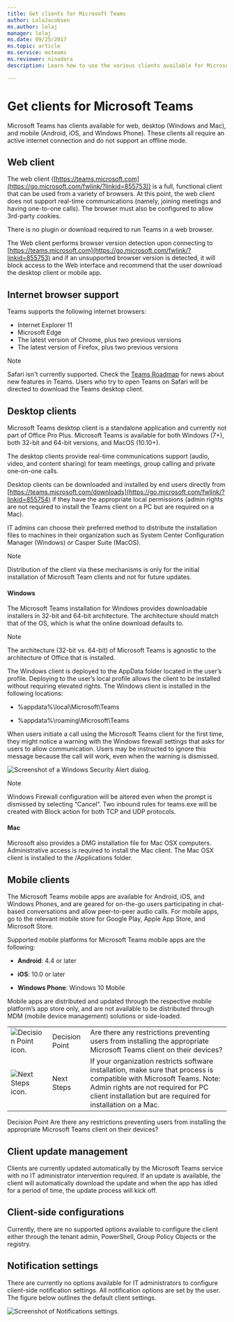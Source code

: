 ```yaml
---
title: Get clients for Microsoft Teams
author: LolaJacobsen
ms.author: lolaj
manager: lolaj
ms.date: 09/25/2017
ms.topic: article
ms.service: msteams
ms.reviewer: ninadara
description: Learn how to use the various clients available for Microsoft Teams which include web, desktop (Windows and Mac), and mobile (Android, iOS, and Windows Phone).

---
```


Get clients for Microsoft Teams 
===========================

Microsoft Teams has clients available for web, desktop (Windows and Mac), and mobile (Android, iOS, and Windows Phone). These clients all require an active internet connection and do not support an offline mode.

Web client 
----------------

The web client ([https://teams.microsoft.com](https://go.microsoft.com/fwlink/?linkid=855753)) is a full, functional client that can be used from a variety of browsers. At this point, the web client does not support real-time communications (namely, joining meetings and having one-to-one calls). The browser must also be configured to allow 3rd-party cookies. 

There is no plugin or download required to run Teams in a web browser.

The Web client performs browser version detection upon connecting to [https://teams.microsoft.com](https://go.microsoft.com/fwlink/?linkid=855753) and if an unsupported browser version is detected, it will block access to the Web interface and recommend that the user download the desktop client or mobile app.

Internet browser support
------------------------------
Teams supports the following internet browsers: 
- Internet Explorer 11
- Microsoft Edge
- The latest version of Chrome, plus two previous versions
- The latest version of Firefox, plus two previous versions

> [!NOTE]
> Safari isn't currently supported. Check the [Teams Roadmap](http://aka.ms/TeamsRoadmap) for news about new features in Teams. Users who try to open Teams on Safari will be directed to download the Teams desktop client.

Desktop clients
------------------------

Microsoft Teams desktop client is a standalone application and currently not part of Office Pro Plus. Microsoft Teams is available for both Windows (7+), both 32-bit and 64-bit versions, and MacOS (10.10+).

The desktop clients provide real-time communications support (audio, video, and content sharing) for team meetings, group calling and private one-on-one calls.

Desktop clients can be downloaded and installed by end users directly from [https://teams.microsoft.com/downloads](https://go.microsoft.com/fwlink/?linkid=855754) if they have the appropriate local permissions (admin rights are not required to install the Teams client on a PC but are required on a Mac).

IT admins can choose their preferred method to distribute the installation files to machines in their organization such as System Center Configuration Manager (Windows) or Casper Suite (MacOS).



> [!NOTE]
> Distribution of the client via these mechanisms is only for the initial installation of Microsoft Team clients and not for future updates.


#### Windows

The Microsoft Teams installation for Windows provides downloadable installers in 32-bit and 64-bit architecture. The architecture should match that of the OS, which is what the online download defaults to.



> [!NOTE]
> The architecture (32-bit vs. 64-bit) of Microsoft Teams is agnostic to the architecture of Office that is installed.

The Windows client is deployed to the AppData folder located in the user’s profile. Deploying to the user’s local profile allows the client to be installed without requiring elevated rights. The Windows client is installed in the following locations:

-   %appdata%\\local\\Microsoft\\Teams

-   %appdata%\\roaming\\Microsoft\\Teams

When users initiate a call using the Microsoft Teams client for the first time, they might notice a warning with the Windows firewall settings that asks for users to allow communication. Users may be instructed to ignore this message because the call will work, even when the warning is dismissed.

![Screenshot of a Windows Security Alert dialog.](media/Get_clients_for_Microsoft_Teams_image3.png)


> [!NOTE]
> Windows Firewall configuration will be altered even when the prompt is dismissed by selecting “Cancel”. Two inbound rules for teams.exe will be created with Block action for both TCP and UDP protocols.

#### Mac

Microsoft also provides a DMG installation file for Mac OSX computers. Administrative access is required to install the Mac client. The Mac OSX client is installed to the /Applications folder.


Mobile clients
--------------

The Microsoft Teams mobile apps are available for Android, iOS, and Windows Phones, and are geared for on-the-go users participating in chat-based conversations and allow peer-to-peer audio calls. For mobile apps, go to the relevant mobile store for Google Play, Apple App Store, and Microsoft Store.

Supported mobile platforms for Microsoft Teams mobile apps are the following:

-   **Android**: 4.4 or later

-   **iOS**: 10.0 or later

-   **Windows Phone**: Windows 10 Mobile

Mobile apps are distributed and updated through the respective mobile platform’s app store only, and are not available to be distributed through MDM (mobile device management) solutions or side-loaded.


| | | |
|---------|---------|---------|
|![Decision Point icon.](media/Get_clients_for_Microsoft_Teams_image4.png)      |Decision Point         |Are there any restrictions preventing users from installing the appropriate Microsoft Teams client on their devices?         |
|![Next Steps icon.](media/Get_clients_for_Microsoft_Teams_image5.png)     |Next Steps         |If your organization restricts software installation, make sure that process is compatible with Microsoft Teams. Note: Admin rights are not required for PC client installation but are required for installation on a Mac.         |


  <span id="_Hlk477176062" class="anchor"></span>  Decision Point   Are there any restrictions preventing users from installing the appropriate Microsoft Teams client on their devices?

Client update management
------------------------

Clients are currently updated automatically by the Microsoft Teams service with no IT administrator intervention required. If an update is available, the client will automatically download the update and when the app has idled for a period of time, the update process will kick off.

Client-side configurations
---------------------------

Currently, there are no supported options available to configure the client either through the tenant admin, PowerShell, Group Policy Objects or the registry.

Notification settings
----------------------------

There are currently no options available for IT administrators to configure client-side notification settings. All notification options are set by the user. The figure below outlines the default client settings.

![Screenshot of Notifications settings.](media/Get_clients_for_Microsoft_Teams_image6.png)
